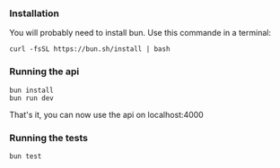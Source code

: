 ### Installation
You will probably need to install bun.
Use this commande in a terminal: 
```
curl -fsSL https://bun.sh/install | bash
```

### Running the api

```
bun install
bun run dev
```
 That's it, you can now use the api on localhost:4000


 ### Running the tests
 ```
 bun test
 ```
